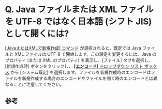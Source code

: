 # Q. Java ファイルまたは XML ファイルを UTF-8 ではなく日本語 (シフト JIS) として開くには?

[\[JavaまたはXMLで新規作成\] コマンド](../../cmd/file/file_new_config) が選択されると、既定では
Java ファイルと XML ファイルは UTF-8 で開始します。この設定を変更するには、Java のプロパティ (または XML のプロパティ)
を表示し、\[ファイル\] タブを選択し、\[新規作成時\] ボタンをクリックし、 [**\[エンコード\]** ドロップダウン リスト ボックス](../../dlg/properties/file/new_details/index) から
\[システム既定\]
を選択します。ファイルを新規作成時のエンコードはファイルを新規作成する場合のエンコードやファイルを開く時のエンコードとは異なることに注意してください。

## 参考

